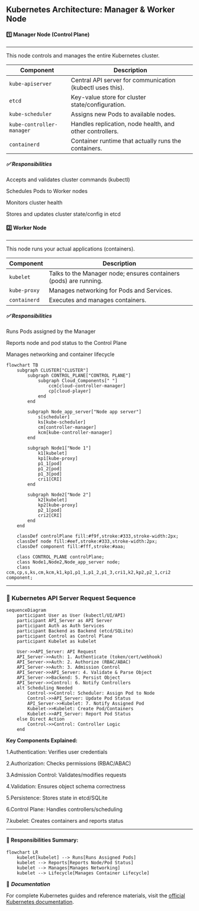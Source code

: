 ## Kubernetes Architecture: Manager & Worker Node

#### 1️⃣ Manager Node (Control Plane)

----------------------------

This node controls and manages the entire Kubernetes cluster.

| Component                 | Description                                               |
| ------------------------- | --------------------------------------------------------- |
| `kube-apiserver`          | Central API server for communication (kubectl uses this). |
| `etcd`                    | Key-value store for cluster state/configuration.          |
| `kube-scheduler`          | Assigns new Pods to available nodes.                      |
| `kube-controller-manager` | Handles replication, node health, and other controllers.  |
| `containerd`              | Container runtime that actually runs the containers.      |

##### ✅ Responsibilities

Accepts and validates cluster commands (kubectl)

Schedules Pods to Worker nodes

Monitors cluster health

Stores and updates cluster state/config in etcd
#### 2️⃣ Worker Node

------------------------

This node runs your actual applications (containers).

| Component    | Description                                                       |
| ------------ | ----------------------------------------------------------------- |
| `kubelet`    | Talks to the Manager node; ensures containers (pods) are running. |
| `kube-proxy` | Manages networking for Pods and Services.                         |
| `containerd` | Executes and manages containers.                                  |

##### ✅ Responsibilities

Runs Pods assigned by the Manager

Reports node and pod status to the Control Plane

Manages networking and container lifecycle


```mermaid
flowchart TB
    subgraph CLUSTER["CLUSTER"]
        subgraph CONTROL_PLANE["CONTROL PLANE"]
            subgraph Cloud_Components[" "]
                ccm[cloud-controller-manager]
                cp[cloud-player]
            end
        end
        
        subgraph Node_app_server["Node app server"]
            s[scheduler]
            ks[kube-scheduler]
            cm[controller-manager]
            kcm[kube-controller-manager]
        end
        
        subgraph Node1["Node 1"]
            k1[kubelet]
            kp1[kube-proxy]
            p1_1[pod]
            p1_2[pod]
            p1_3[pod]
            cri1[CRI]
        end
        
        subgraph Node2["Node 2"]
            k2[kubelet]
            kp2[kube-proxy]
            p2_1[pod]
            cri2[CRI]
        end
    end
    
    classDef controlPlane fill:#f9f,stroke:#333,stroke-width:2px;
    classDef node fill:#eef,stroke:#333,stroke-width:2px;
    classDef component fill:#fff,stroke:#aaa;
    
    class CONTROL_PLANE controlPlane;
    class Node1,Node2,Node_app_server node;
    class ccm,cp,s,ks,cm,kcm,k1,kp1,p1_1,p1_2,p1_3,cri1,k2,kp2,p2_1,cri2 component;
```


------------------------------------------------------


### 🔄 Kubernetes API Server Request Sequence

```mermaid
sequenceDiagram
    participant User as User (kubectl/UI/API)
    participant API_Server as API Server
    participant Auth as Auth Services
    participant Backend as Backend (etcd/SQLite)
    participant Control as Control Plane
    participant Kubelet as kubelet

    User->>API_Server: API Request
    API_Server->>Auth: 1. Authenticate (token/cert/webhook)
    API_Server->>Auth: 2. Authorize (RBAC/ABAC)
    API_Server->>Auth: 3. Admission Control
    API_Server->>API_Server: 4. Validate & Parse Object
    API_Server->>Backend: 5. Persist Object
    API_Server->>Control: 6. Notify Controllers
    alt Scheduling Needed
        Control->>Control: Scheduler: Assign Pod to Node
        Control->>API_Server: Update Pod Status
        API_Server->>Kubelet: 7. Notify Assigned Pod
        Kubelet->>Kubelet: Create Pod/Containers
        Kubelet->>API_Server: Report Pod Status
    else Direct Action
        Control->>Control: Controller Logic
    end
```

**Key Components Explained:**

1.Authentication: Verifies user credentials

2.Authorization: Checks permissions (RBAC/ABAC)

3.Admission Control: Validates/modifies requests

4.Validation: Ensures object schema correctness

5.Persistence: Stores state in etcd/SQLite

6.Control Plane: Handles controllers/scheduling

7.kubelet: Creates containers and reports status

-----------------------------------------------

#### 🔄 Responsibilities Summary:

```mermaid
flowchart LR
    kubelet[kubelet] --> Runs[Runs Assigned Pods]
    kubelet --> Reports[Reports Node/Pod Status]
    kubelet --> Manages[Manages Networking]
    kubelet --> Lifecycle[Manages Container Lifecycle]
```

📘 ***Documentation***

For complete Kubernetes guides and reference materials, visit the [official Kubernetes documentation](https://kubernetes.io/docs/).







